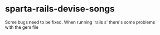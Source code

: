 # sparta-rails-devise-songs


Some bugs need to be fixed. When running 'rails s' there's some problems with the gem file
